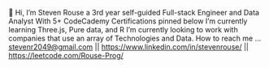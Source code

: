 👋 Hi, I’m Steven Rouse
 a 3rd year self-guided Full-stack Engineer and Data Analyst
 With 5+ CodeCademy Certifications pinned below
 I’m currently learning Three.js, Pure data, and R
 I’m currently looking to work with companies that use an array of Technologies and Data.
 How to reach me ... stevenr2049@gmail.com || https://www.linkedin.com/in/stevenrouse/ || https://leetcode.com/Rouse-Prog/

<!---
ROUSE-prog/ROUSE-prog is a ✨ special ✨ repository because its `README.md` (this file) appears on your GitHub profile.
You can click the Preview link to take a look at your changes.
--->
